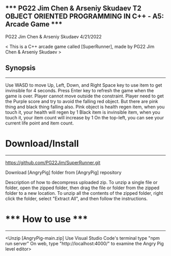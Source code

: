 *** PG22 Jim Chen & Arseniy Skudaev T2 OBJECT ORIENTED PROGRAMMING IN C++ - A5: Arcade Game ***
---------------------------------------
PG22 Jim Chen & Arseniy Skudaev
4/21/2022

< This is a C++ arcade game called [SuperRunner], made by PG22 Jim Chen & Arseniy Skudaev >


## Synopsis
---------------
Use WASD to move Up, Left, Down, and Right
Space key to use item to get invinsible for 4 seconds.
Press Enter key to refresh the game when the game is over.
Player cannot move outside the constraint.
Player need to get the Purple score and try to avoid the falling red object.
But there are pink thing and black thing falling also.
Pink object is health regen item, when you touch it, your health will regen by 1
Black item is invinsible item, when you touch it, your item count will increase by 1
On the top-left, you can see your current life point and item count.




# Download/Install
---------------------------------------
https://github.com/PG22Jim/SuperRunner.git

Download [AngryPig] folder from [AngryPig] repository

Description of how to decompress uploaded zip. To unzip a single file or folder, open the zipped folder, then drag the file or folder from the zipped folder to a new location. To unzip all the contents of the zipped folder, right click the folder, select "Extract All", and then follow the instructions.



# *** How to use ***
---------------------------------------
<Unzip [AngryPig-main.zip] 
Use Visual Studio Code's terminal type "npm run server"
On web, type "http://localhost:4000/" to examine the Angry Pig level editor>



